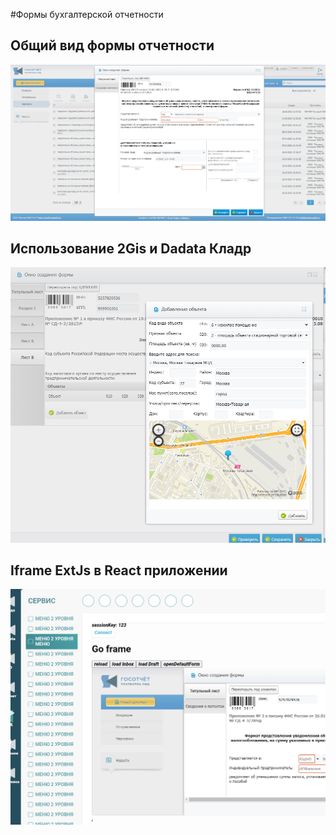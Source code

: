 #Формы бухгалтерской отчетности
## Общий вид формы отчетности
<img src="LegacyForm2.png">

## Использование 2Gis и Dadata Кладр
<img src="LegacyForm.png">

## Iframe ExtJs в React приложении
<img src="LegacyInNew.png">
